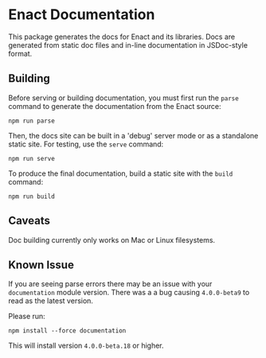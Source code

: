# Enact Documentation

This package generates the docs for Enact and its libraries.  Docs are generated from static doc
files and in-line documentation in JSDoc-style format.

## Building

Before serving or building documentation, you must first run the `parse` command to generate the
documentation from the Enact source:

```
npm run parse
```

Then, the docs site can be built in a 'debug' server mode or as a standalone static site.  For testing,
use the `serve` command:

```
npm run serve
```

To produce the final documentation, build a static site with the `build` command:

```
npm run build
```

## Caveats

Doc building currently only works on Mac or Linux filesystems.

## Known Issue

If you are seeing parse errors there may be an issue with your `documentation` module version. There was a a bug causing `4.0.0-beta9` to read as the latest version. 

Please run:
```
npm install --force documentation 
```

This will install version `4.0.0-beta.18` or higher.